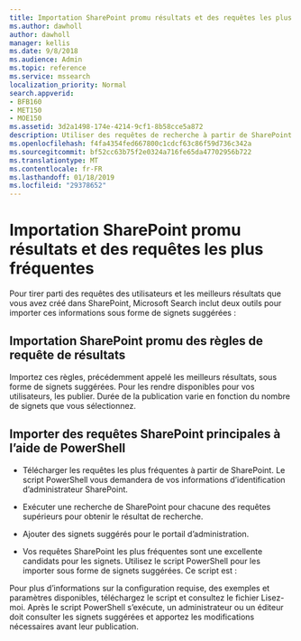 ```yaml
---
title: Importation SharePoint promu résultats et des requêtes les plus fréquentes
ms.author: dawholl
author: dawholl
manager: kellis
ms.date: 9/8/2018
ms.audience: Admin
ms.topic: reference
ms.service: mssearch
localization_priority: Normal
search.appverid:
- BFB160
- MET150
- MOE150
ms.assetid: 3d2a1498-174e-4214-9cf1-8b58cce5a872
description: Utiliser des requêtes de recherche à partir de SharePoint pour créer des résultats de travail pour Microsoft Search
ms.openlocfilehash: f4fa4354fed667800c1cdcf63c86f59d736c342a
ms.sourcegitcommit: bf52cc63b75f2e0324a716fe65da47702956b722
ms.translationtype: MT
ms.contentlocale: fr-FR
ms.lasthandoff: 01/18/2019
ms.locfileid: "29378652"
---
```

# <a name="import-sharepoint-promoted-results-and-top-queries"></a>Importation SharePoint promu résultats et des requêtes les plus fréquentes

Pour tirer parti des requêtes des utilisateurs et les meilleurs résultats que vous avez créé dans SharePoint, Microsoft Search inclut deux outils pour importer ces informations sous forme de signets suggérées : 
  
## <a name="import-sharepoint-promoted-result-query-rules"></a>Importation SharePoint promu des règles de requête de résultats

Importez ces règles, précédemment appelé les meilleurs résultats, sous forme de signets suggérées. Pour les rendre disponibles pour vos utilisateurs, les publier. Durée de la publication varie en fonction du nombre de signets que vous sélectionnez.
  
## <a name="import-top-sharepoint-queries-using-powershell"></a>Importer des requêtes SharePoint principales à l’aide de PowerShell

- Télécharger les requêtes les plus fréquentes à partir de SharePoint. Le script PowerShell vous demandera de vos informations d’identification d’administrateur SharePoint.
    
- Exécuter une recherche de SharePoint pour chacune des requêtes supérieurs pour obtenir le résultat de recherche.
    
- Ajouter des signets suggérés pour le portail d’administration.
    
- Vos requêtes SharePoint les plus fréquentes sont une excellente candidats pour les signets. Utilisez le script PowerShell pour les importer sous forme de signets suggérées. Ce script est :
    
Pour plus d’informations sur la configuration requise, des exemples et paramètres disponibles, téléchargez le script et consultez le fichier Lisez-moi. Après le script PowerShell s’exécute, un administrateur ou un éditeur doit consulter les signets suggérées et apportez les modifications nécessaires avant leur publication.

  

